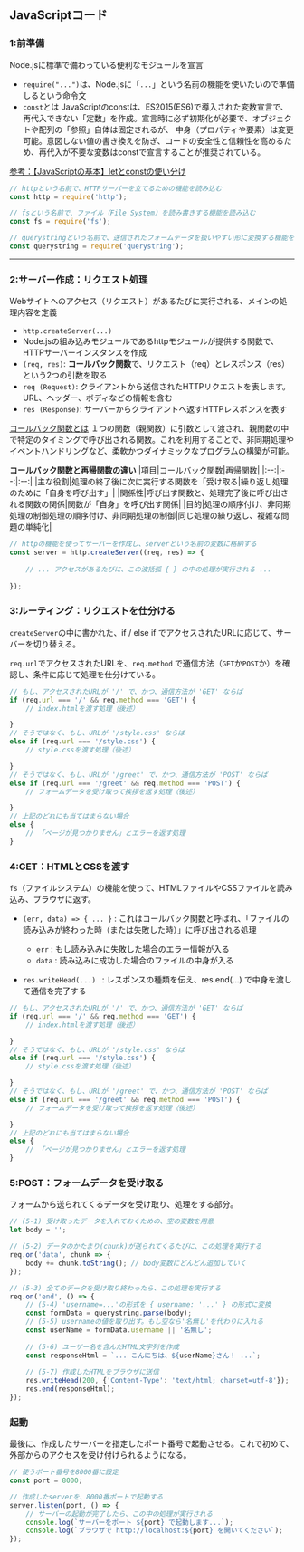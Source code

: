 ## JavaScriptコード

### 1:前準備
Node.jsに標準で備わっている便利なモジュールを宣言
- `require("...")`は、Node.jsに「`...`」という名前の機能を使いたいので準備しるという命令文
- `const`とは
JavaScriptのconstは、ES2015(ES6)で導入された変数宣言で、再代入できない「定数」を作成。宣言時に必ず初期化が必要で、オブジェクトや配列の「参照」自体は固定されるが、
中身（プロパティや要素）は変更可能。意図しない値の書き換えを防ぎ、コードの安全性と信頼性を高めるため、再代入が不要な変数はconstで宣言することが推奨されている。


[参考：【JavaScriptの基本】letとconstの使い分け](https://tcd-theme.com/2021/04/javascript-difference-let-const.html#:~:text=let%E3%81%A8const%E3%81%A9%E3%81%A1%E3%82%89%E3%82%92,%E3%81%AFlet%E3%82%92%E4%BD%BF%E3%81%84%E3%81%BE%E3%81%99%E3%80%82)


```javascript
// httpという名前で、HTTPサーバーを立てるための機能を読み込む
const http = require('http'); 

// fsという名前で、ファイル（File System）を読み書きする機能を読み込む
const fs = require('fs');     

// querystringという名前で、送信されたフォームデータを扱いやすい形に変換する機能を読み込む
const querystring = require('querystring');
```

---

### 2:サーバー作成：リクエスト処理

Webサイトへのアクセス（リクエスト）があるたびに実行される、メインの処理内容を定義

- `http.createServer(...)` 
 - Node.jsの組み込みモジュールであるhttpモジュールが提供する関数で、HTTPサーバーインスタンスを作成
 - `(req, res)`: **コールバック関数**で、リクエスト（req）とレスポンス（res）という2つの引数を取る
 - `req (Request)`: クライアントから送信されたHTTPリクエストを表します。URL、ヘッダー、ボディなどの情報を含む
 - `res (Response)`: サーバーからクライアントへ返すHTTPレスポンスを表す

[コールバック関数とは](https://qiita.com/nakajima417/items/4d0c2d46ff82351549e6)
１つの関数（親関数）に引数として渡され、親関数の中で特定のタイミングで呼び出される関数。これを利用することで、非同期処理やイベントハンドリングなど、柔軟かつダイナミックなプログラムの構築が可能。

**コールバック関数と再帰関数の違い**
|項目|コールバック関数|再帰関数|
|:--:|:--:|:--:|
|主な役割|処理の終了後に次に実行する関数を「受け取る|繰り返し処理のために「自身を呼び出す」|
|関係性|呼び出す関数と、処理完了後に呼び出される関数の関係|関数が「自身」を呼び出す関係|
|目的|処理の順序付け、非同期処理の制御処理の順序付け、非同期処理の制御|同じ処理の繰り返し、複雑な問題の単純化|


```javascript
// httpの機能を使ってサーバーを作成し、serverという名前の変数に格納する
const server = http.createServer((req, res) => {
    
    // ... アクセスがあるたびに、この波括弧 { } の中の処理が実行される ...
    
});
```

### 3:ルーティング：リクエストを仕分ける

`createServer`の中に書かれた、if / else if でアクセスされたURLに応じて、サーバーを切り替える。

`req.url`でアクセスされたURLを、`req.method` で通信方法（`GET`か`POST`か）を確認し、条件に応じて処理を仕分けている。


```javascript
// もし、アクセスされたURLが '/' で、かつ、通信方法が 'GET' ならば
if (req.url === '/' && req.method === 'GET') {
    // index.htmlを渡す処理（後述）

} 
// そうではなく、もし、URLが '/style.css' ならば
else if (req.url === '/style.css') {
    // style.cssを渡す処理（後述）

}
// そうではなく、もし、URLが '/greet' で、かつ、通信方法が 'POST' ならば
else if (req.url === '/greet' && req.method === 'POST') {
    // フォームデータを受け取って挨拶を返す処理（後述）

} 
// 上記のどれにも当てはまらない場合
else {
    // 「ページが見つかりません」とエラーを返す処理
}
```

### 4:GET：HTMLとCSSを渡す

`fs`（ファイルシステム）の機能を使って、HTMLファイルやCSSファイルを読み込み、ブラウザに返す。

- `(err, data) => { ... }` :  これはコールバック関数と呼ばれ、「ファイルの読み込みが終わった時（または失敗した時）」に呼び出される処理

    - `err` : もし読み込みに失敗した場合のエラー情報が入る
    - `data` : 読み込みに成功した場合のファイルの中身が入る

- `res.writeHead(...) ` : レスポンスの種類を伝え、res.end(...) で中身を渡して通信を完了する


```javascript
// もし、アクセスされたURLが '/' で、かつ、通信方法が 'GET' ならば
if (req.url === '/' && req.method === 'GET') {
    // index.htmlを渡す処理（後述）

} 
// そうではなく、もし、URLが '/style.css' ならば
else if (req.url === '/style.css') {
    // style.cssを渡す処理（後述）

}
// そうではなく、もし、URLが '/greet' で、かつ、通信方法が 'POST' ならば
else if (req.url === '/greet' && req.method === 'POST') {
    // フォームデータを受け取って挨拶を返す処理（後述）

} 
// 上記のどれにも当てはまらない場合
else {
    // 「ページが見つかりません」とエラーを返す処理
}
```

### 5:POST：フォームデータを受け取る

フォームから送られてくるデータを受け取り、処理をする部分。

```javascript
// (5-1) 受け取ったデータを入れておくための、空の変数を用意
let body = '';

// (5-2) データのかたまり(chunk)が送られてくるたびに、この処理を実行する
req.on('data', chunk => {
    body += chunk.toString(); // body変数にどんどん追加していく
});

// (5-3) 全てのデータを受け取り終わったら、この処理を実行する
req.on('end', () => {
    // (5-4) 'username=...'の形式を { username: '...' } の形式に変換
    const formData = querystring.parse(body);
    // (5-5) usernameの値を取り出す。もし空なら'名無し'を代わりに入れる
    const userName = formData.username || '名無し';
    
    // (5-6) ユーザー名を含んだHTML文字列を作成
    const responseHtml = `... こんにちは、${userName}さん！ ...`;
    
    // (5-7) 作成したHTMLをブラウザに送信
    res.writeHead(200, {'Content-Type': 'text/html; charset=utf-8'});
    res.end(responseHtml);
});
```

### 起動

最後に、作成したサーバーを指定したポート番号で起動させる。これで初めて、外部からのアクセスを受け付けられるようになる。

```javascript
// 使うポート番号を8000番に設定
const port = 8000;

// 作成したserverを、8000番ポートで起動する
server.listen(port, () => {
    // サーバーの起動が完了したら、この中の処理が実行される
    console.log(`サーバーをポート ${port} で起動します...`);
    console.log(`ブラウザで http://localhost:${port} を開いてください`);
});
```